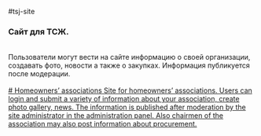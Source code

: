 <p>#tsj-site 
<h3>Сайт для ТСЖ. </h3>
<br>
Пользователи могут вести на сайте информацию о своей организации, создавать фото, новости а также о закупках. Информация публикуется после модерации.
<a href="/1.JPG" target="_blank">
<a href="/2.JPG" target="_blank">
<a href="/3.JPG" target="_blank">
  <a href="/4.JPG" target="_blank">
    <a href="/5.JPG" target="_blank">
      <a href="/6.JPG" target="_blank">
        <a href="/7.JPG" target="_blank">
          <a href="/8.JPG" target="_blank">
         <a href="/9.JPG" target="_blank">   
<br>
<br>
# Homeowners&rsquo; associations Site for homeowners&rsquo; associations. Users can login and submit a variety of information about your association, create photo gallery, news. The information is published after moderation by the site administrator in the administration panel. Also chairmen of the association may also post information about procurement.</p>

